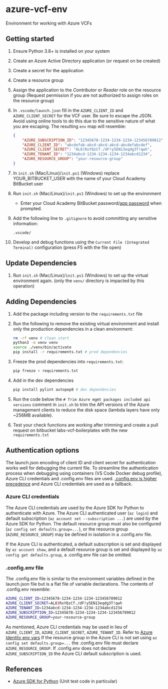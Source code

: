# azure-vcf-env

Environment for working with Azure VCFs

## Getting started

1. Ensure Python 3.8+ is installed on your system

1. Create an Azure Active Directory application (or request on be created)

1. Create a secret for the application

1. Create a resource group

1. Assign the application to the _Contributor_ or _Reader_ role on the resource group (Request permission if you are not authorized to assign roles on the resource group)

1. In `.vscode/launch.json` fill in the `AZURE_CLIENT_ID` and `AZURE_CLIENT_SECRET` for the VCF user. Be sure to escape the JSON. Avoid using online tools to do this due to the sensitive nature of what you are escaping. The resulting `env` map will resemble:
    ```json
    {
        "AZURE_SUBSCRIPTION_ID": "12345678-1234-1234-1234-123456789012",
        "AZURE_CLIENT_ID": "abcdefab-abcd-abcd-abcd-abcdefabcdef",
        "AZURE_CLIENT_SECRET": "AL8)RxYQzCf./dF!y5EN13eqdg3T!qwh",
        "AZURE_TENANT_ID": "1234abcd-1234-1234-1234-1234abcd1234",
        "AZURE_RESOURCE_GROUP": "your-resource-group"
    }
    ```

1. In `init.sh` (Mac/Linux)/`init.ps1` (Windows) replace YOUR_BITBUCKET_USER with the name of your Cloud Academy BitBucket user

1. Run `init.sh` (Mac/Linux)/`init.ps1` (Windows) to set up the environment

    - Enter your Cloud Academy BitBucket password/[app password](https://confluence.atlassian.com/bitbucket/app-passwords-828781300.html) when prompted.

1. Add the following line to `.gitignore` to avoid committing any sensitive information:

    ```
    .vscode/
    ```

1. Develop and debug functions using the `Current File (Integrated Terminal)` configuration (press F5 with the file open)

## Update Dependencies

1. Run `init.sh` (Mac/Linux)/`init.ps1` (Windows) to set up the virtual environment again. (only the `venv/` directory is impacted by this operation)

## Adding Dependencies

1. Add the package including version to the `requirements.txt` file

1. Run the following to remove the existing virtual environment and install only the production dependencies in a clean environment:

    ```sh
    rm -rf venv # clean start
    python3 -m venv venv
    source ./venv/bin/activate
    pip install -r requirements.txt # prod dependencies
    ```

1. Freeze the prod dependencies into `requirements.txt`:

    ```sh
    pip freeze > requirements.txt
    ```

1. Add in the dev dependencies

    ```sh
    pip install pylint autopep8 # dev dependencies
    ```

1. Run the code below the `# Trim Azure mgmt packages included api versions` comment in `init.sh` to trim the API versions of the Azure management clients to reduce the disk space (lambda layers have only ~256MB available).

1. Test your check functions are working after trimming and create a pull request on bitbucket labs-vcf-boilerplates with the new `requirements.txt`

## Authentication options

The launch.json encoding of client ID and client secret for authentication works well for debugging the current file.
To streamline the authentication process when debugging using containers (VS Code Docker debug profile), Azure CLI credentials and .config.env files are used.
<ins>.config.env is higher precedence</ins> and Azure CLI credentials are used as a fallback.

### Azure CLI credentials

The Azure CLI credentials are used by the Azure SDK for Python to authenticate with Azure.
The Azure CLI authenticated user (`az login`) and default subscription (`az account set --subscription ...`) are used by the Azure SDK for Python.
The default resource group must also be configured (`az config set defaults.group=...`), or the resource group (`AZURE_RESOURCE_GROUP`) may be defined in isolation in a .config.env file.

If the Azure CLI is authenticated, a default subscription is set and displayed by `az account show`, and a default resource group is set and displayed by `az config get defaults.group`, a .config.env file can be omitted.

### .config.env file

The .config.env file is similar to the environment variables defined in the launch.json file but is a flat file of variable declarations.
The contents of .config.env resemble:
    
```sh
AZURE_CLIENT_ID=12345678-1234-1234-1234-123456789012
AZURE_CLIENT_SECRET=AL8)RxYQzCf./dF!y5EN13eqdg3T!qwh
AZURE_TENANT_ID=1234abcd-1234-1234-1234-1234abcd1234
AZURE_SUBSCRIPTION_ID=12345678-1234-1234-1234-123456789012
AZURE_RESOURCE_GROUP=your-resource-group
```

As mentioned, Azure CLI credentials may be used in lieu of `AZURE_CLIENT_ID`, `AZURE_CLIENT_SECRET`, `AZURE_TENANT_ID`. Refer to [Azure Identity env vars](https://github.com/Azure/azure-sdk-for-python/blob/main/sdk/identity/azure-identity/README.md#environment-variables)
If the resource group in the Azure CLI is not set using `az config set defaults.group=...` the .config.env file must declare `AZURE_RESOURCE_GROUP`.
If .config.env does not declare `AZURE_SUBSCRIPTION_ID` the Azure CLI default subscription is used.

## References

- [Azure SDK for Python](https://github.com/Azure/azure-sdk-for-python/tree/master/sdk) (Unit test code in particular)
